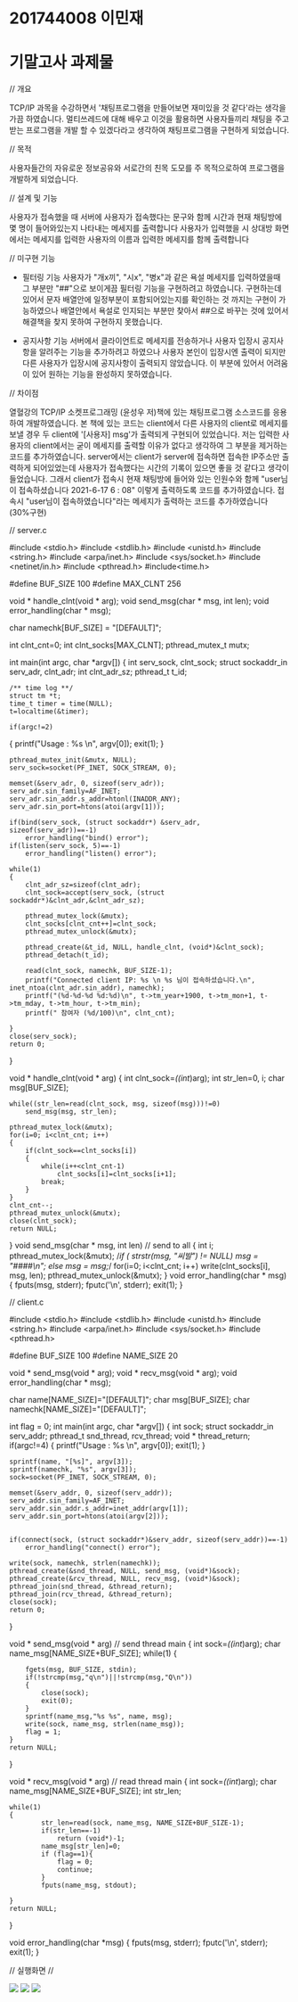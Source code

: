 # 201744008 이민재
# 기말고사 과제물

// 개요

TCP/IP 과목을 수강하면서 '채팅프로그램을 만들어보면 재미있을 것 같다'라는 생각을 가끔 하였습니다.
멀티쓰레드에 대해 배우고 이것을 활용하면 사용자들끼리 채팅을 주고 받는 프로그램을 개발 할 수 있겠다라고 생각하여 채팅프로그램을 구현하게 되었습니다.

// 목적

사용자들간의 자유로운 정보공유와 서로간의 친목 도모를 주 목적으로하여 프로그램을 개발하게 되었습니다.

// 설계 및 기능

사용자가 접속했을 때 서버에 사용자가 접속했다는 문구와 함께 시간과 현재 채팅방에 몇 명이 들어와있는지 나타내는 메세지를 출력합니다
사용자가 입력했을 시 상대방 화면에서는 메세지를 입력한 사용자의 이름과 입력한 메세지를 함께 출력합니다

// 미구현 기능

- 필터링 기능
사용자가 "개x끼", "시x", "병x"과 같은 욕설 메세지를 입력하였을때 그 부분만 "##"으로 보이게끔 필터링 기능을 구현하려고 하였습니다.
구현하는데 있어서 문자 배열안에 일정부분이 포함되어있는지를 확인하는 것 까지는 구현이 가능하였으나 
배열안에서 욕설로 인지되는 부분만 찾아서 ##으로 바꾸는 것에 있어서 해결책을 찾지 못하여 구현하지 못했습니다.

- 공지사항 기능
서버에서 클라이언트로 메세지를 전송하거나 사용자 입장시 공지사항을 알려주는 기능을 추가하려고 하였으나 사용자 본인이 입장시엔 출력이 되지만 
다른 사용자가 입장시에 공지사항이 출력되지 않았습니다. 이 부분에 있어서 어려움이 있어 원하는 기능을 완성하지 못하였습니다.

// 차이점

열혈강의 TCP/IP 소켓프로그래밍 (윤성우 저)책에 있는 채팅프로그램 소스코드를 응용하여 개발하였습니다.
본 책에 있는 코드는 client에서 다른 사용자의  client로 메세지를 보낼 경우 두 client에 '[사용자] msg'가 출력되게 구현되어 있었습니다.
저는 입력한 사용자의 client에서는 굳이 메세지를 출력할 이유가 없다고 생각하여 그 부분을 제거하는 코드를 추가하였습니다.
server에서는 client가 server에 접속하면 접속한 IP주소만 출력하게 되어있었는데 사용자가 접속했다는 시간의 기록이 있으면 좋을 것 같다고 생각이 들었습니다.
그래서 client가 접속시 현재 채팅방에 들어와 있는 인원수와 함께 "user님이 접속하셨습니다 2021-6-17 6 : 08" 이렇게 출력하도록 코드를 추가하였습니다.
접속시 "user님이 접속하였습니다"라는 메세지가 출력하는 코드를 추가하였습니다 (30%구현)


// server.c

#include <stdio.h>
#include <stdlib.h>
#include <unistd.h>
#include <string.h>
#include <arpa/inet.h>
#include <sys/socket.h>
#include <netinet/in.h>
#include <pthread.h>
#include<time.h>

#define BUF_SIZE 100
#define MAX_CLNT 256

void * handle_clnt(void * arg);
void send_msg(char * msg, int len);
void error_handling(char * msg);

char namechk[BUF_SIZE] = "[DEFAULT]";

int clnt_cnt=0;
int clnt_socks[MAX_CLNT];
pthread_mutex_t mutx;

int main(int argc, char *argv[])
{
    int serv_sock, clnt_sock;
    struct sockaddr_in serv_adr, clnt_adr;
    int clnt_adr_sz;
    pthread_t t_id;

    /** time log **/
    struct tm *t;
    time_t timer = time(NULL);
    t=localtime(&timer);

    if(argc!=2) 
   {
        printf("Usage : %s <port>\n", argv[0]);
        exit(1);
    }

    pthread_mutex_init(&mutx, NULL);
    serv_sock=socket(PF_INET, SOCK_STREAM, 0);

    memset(&serv_adr, 0, sizeof(serv_adr));
    serv_adr.sin_family=AF_INET;
    serv_adr.sin_addr.s_addr=htonl(INADDR_ANY);
    serv_adr.sin_port=htons(atoi(argv[1]));

    if(bind(serv_sock, (struct sockaddr*) &serv_adr, sizeof(serv_adr))==-1)
        error_handling("bind() error");
    if(listen(serv_sock, 5)==-1)
        error_handling("listen() error");

    while(1)
    {
        clnt_adr_sz=sizeof(clnt_adr);
        clnt_sock=accept(serv_sock, (struct sockaddr*)&clnt_adr,&clnt_adr_sz);

        pthread_mutex_lock(&mutx);
        clnt_socks[clnt_cnt++]=clnt_sock;
        pthread_mutex_unlock(&mutx);

        pthread_create(&t_id, NULL, handle_clnt, (void*)&clnt_sock);
        pthread_detach(t_id);

        read(clnt_sock, namechk, BUF_SIZE-1);
        printf("Connected client IP: %s \n %s 님이 접속하셨습니다.\n", inet_ntoa(clnt_adr.sin_addr), namechk);
        printf("(%d-%d-%d %d:%d)\n", t->tm_year+1900, t->tm_mon+1, t->tm_mday, t->tm_hour, t->tm_min);
        printf(" 참여자 (%d/100)\n", clnt_cnt);

    }
    close(serv_sock);
    return 0;
}

void * handle_clnt(void * arg)
{
    int clnt_sock=*((int*)arg);
    int str_len=0, i;
    char msg[BUF_SIZE];

    while((str_len=read(clnt_sock, msg, sizeof(msg)))!=0)
        send_msg(msg, str_len);

    pthread_mutex_lock(&mutx);
    for(i=0; i<clnt_cnt; i++)
    {
        if(clnt_sock==clnt_socks[i])
        {
            while(i++<clnt_cnt-1)
                clnt_socks[i]=clnt_socks[i+1];
            break;
        }
    }
    clnt_cnt--;
    pthread_mutex_unlock(&mutx);
    close(clnt_sock);
    return NULL;
}
void send_msg(char * msg, int len)   // send to all
{
    int i;
    pthread_mutex_lock(&mutx);
    /*if ( strstr(msg, "씨발") != NULL)
            msg = "####\n";
    else
            msg = msg;*/
    for(i=0; i<clnt_cnt; i++)
        write(clnt_socks[i], msg, len);
    pthread_mutex_unlock(&mutx);
}
void error_handling(char * msg)
{
    fputs(msg, stderr);
    fputc('\n', stderr);
    exit(1);
}



// client.c

#include <stdio.h>
#include <stdlib.h>
#include <unistd.h>
#include <string.h>
#include <arpa/inet.h>
#include <sys/socket.h>
#include <pthread.h>

#define BUF_SIZE 100
#define NAME_SIZE 20

void * send_msg(void * arg);
void * recv_msg(void * arg);
void error_handling(char * msg);

char name[NAME_SIZE]="[DEFAULT]";
char msg[BUF_SIZE];
char namechk[NAME_SIZE]="[DEFAULT]";

int flag = 0;
int main(int argc, char *argv[])
{
    int sock;
    struct sockaddr_in serv_addr;
    pthread_t snd_thread, rcv_thread;
    void * thread_return;
    if(argc!=4) {
        printf("Usage : %s <IP> <port> <name>\n", argv[0]);
        exit(1);
     }

    sprintf(name, "[%s]", argv[3]);
    sprintf(namechk, "%s", argv[3]);
    sock=socket(PF_INET, SOCK_STREAM, 0);

    memset(&serv_addr, 0, sizeof(serv_addr));
    serv_addr.sin_family=AF_INET;
    serv_addr.sin_addr.s_addr=inet_addr(argv[1]);
    serv_addr.sin_port=htons(atoi(argv[2]));


    if(connect(sock, (struct sockaddr*)&serv_addr, sizeof(serv_addr))==-1)
        error_handling("connect() error");

    write(sock, namechk, strlen(namechk));
    pthread_create(&snd_thread, NULL, send_msg, (void*)&sock);
    pthread_create(&rcv_thread, NULL, recv_msg, (void*)&sock);
    pthread_join(snd_thread, &thread_return);
    pthread_join(rcv_thread, &thread_return);
    close(sock);
    return 0;
}

void * send_msg(void * arg)   // send thread main
{
    int sock=*((int*)arg);
    char name_msg[NAME_SIZE+BUF_SIZE];
    while(1)
    {

        fgets(msg, BUF_SIZE, stdin);
        if(!strcmp(msg,"q\n")||!strcmp(msg,"Q\n"))
        {
            close(sock);
            exit(0);
        }
        sprintf(name_msg,"%s %s", name, msg);
        write(sock, name_msg, strlen(name_msg));
        flag = 1;
    }
    return NULL;
}

void * recv_msg(void * arg)   // read thread main
{
    int sock=*((int*)arg);
    char name_msg[NAME_SIZE+BUF_SIZE];
    int str_len;

    while(1)
    {
            str_len=read(sock, name_msg, NAME_SIZE+BUF_SIZE-1);
            if(str_len==-1)
                return (void*)-1;
            name_msg[str_len]=0;
            if (flag==1){
                flag = 0;
                continue;
            }
            fputs(name_msg, stdout);

    }
    return NULL;
}

void error_handling(char *msg)
{
    fputs(msg, stderr);
    fputc('\n', stderr);
    exit(1);
}


// 실행화면 // 
    
    
    
  <img width="" height="" src="./png/201744008_이민재A_server.png"></img>
  <img width="" height="" src="./png/201744008_이민재A_client1.png"></img>
  <img width="" height="" src="./png/201744008_이민재A_client2.png"></img>
  
